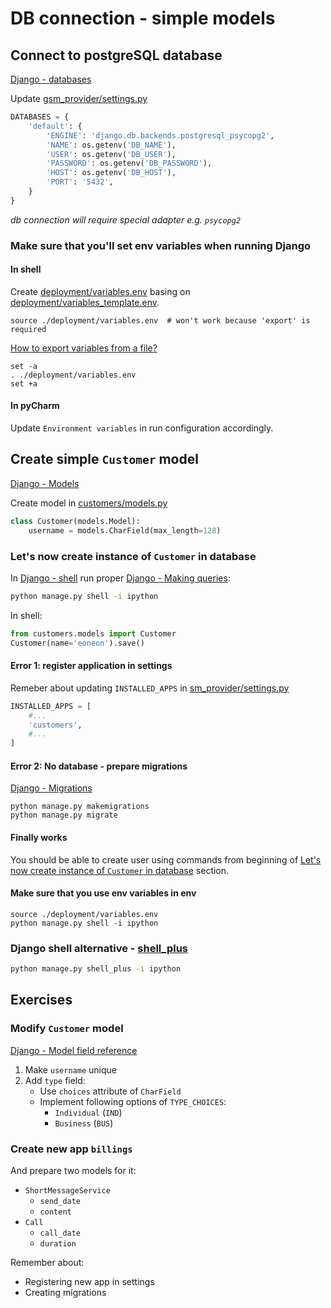 # DB connection - simple models

## Connect to postgreSQL database
[Django - databases]

Update [gsm_provider/settings.py](../battlefield/gsm_provider/gsm_provider/settings.py)

```python
DATABASES = {
    'default': {
        'ENGINE': 'django.db.backends.postgresql_psycopg2',
        'NAME': os.getenv('DB_NAME'),
        'USER': os.getenv('DB_USER'),
        'PASSWORD': os.getenv('DB_PASSWORD'),
        'HOST': os.getenv('DB_HOST'),
        'PORT': '5432',
    }
}
```

_db connection will require special adapter e.g. `psycopg2`_

### Make sure that you'll set env variables when running Django
#### In shell
Create [deployment/variables.env](../battlefield/gsm_provider/deployment/variables.env)
basing on [deployment/variables_template.env](../battlefield/gsm_provider/deployment/variables_template.env).

```shell
source ./deployment/variables.env  # won't work because 'export' is required
```

[How to export variables from a file?]
```shell
set -a                    
. ./deployment/variables.env 
set +a
```

#### In pyCharm
Update `Environment variables` in run configuration accordingly.

## Create simple `Customer` model
[Django - Models]

Create model in [customers/models.py](../battlefield/gsm_provider/customers/models.py)
```python
class Customer(models.Model):
    username = models.CharField(max_length=128)
```

### Let's now create instance of `Customer` in database

In [Django - shell] run proper [Django - Making queries]:
```bash
python manage.py shell -i ipython
```

In shell:
```python
from customers.models import Customer
Customer(name='eoneon').save()
```

#### Error 1: register application in settings
Remeber about updating `INSTALLED_APPS` in [sm_provider/settings.py](../battlefield/gsm_provider/gsm_provider/settings.py)
```python
INSTALLED_APPS = [
    #...
    'customers',
    #...
]
```

#### Error 2: No database - prepare migrations
[Django - Migrations]

```shell
python manage.py makemigrations
python manage.py migrate
```

#### Finally works
You should be able to create user using commands from beginning of
[Let's now create instance of `Customer` in database](#lets-now-create-instance-of-customer-in-database)
section.

#### Make sure that you use env variables in env
```shell
source ./deployment/variables.env
python manage.py shell -i ipython
```

### Django shell alternative - [shell_plus]
```bash
python manage.py shell_plus -i ipython
```

## Exercises
### Modify `Customer` model
[Django - Model field reference]

1. Make `username` unique
2. Add `type` field:
   * Use `choices` attribute of `CharField`
   * Implement following options of `TYPE_CHOICES`:
     * `Individual` (`IND`)
     * `Business` (`BUS`)
    
### Create new app `billings`
And prepare two models for it:
* `ShortMessageService`
    * `send_date`
    * `content`
* `Call`
    * `call_date`
    * `duration`

Remember about:
* Registering new app in settings
* Creating migrations
    
<!-- links -->
[Django - Models]: https://docs.djangoproject.com/en/3.1/topics/db/models/
[Django - Making queries]: https://docs.djangoproject.com/en/3.1/topics/db/queries/
[Django - Model field reference]: https://docs.djangoproject.com/en/3.1/ref/models/fields/
[How to export variables from a file?]: https://unix.stackexchange.com/a/79077/28154
[Django - shell]: https://docs.djangoproject.com/en/3.1/ref/django-admin/#shell
[Django - databases]: https://docs.djangoproject.com/en/3.1/ref/databases/
[Django - Migrations]: https://docs.djangoproject.com/en/3.1/topics/migrations/
[Django - Relationship fields]: https://docs.djangoproject.com/en/3.1/ref/models/fields/#module-django.db.models.fields.related
[shell_plus]: https://django-extensions.readthedocs.io/en/latest/shell_plus.html
